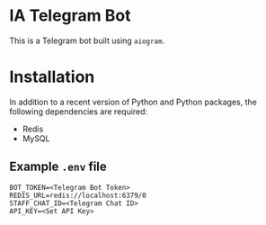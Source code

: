 # IA Telegram Bot
This is a Telegram bot built using `aiogram`.

# Installation
In addition to a recent version of Python and Python packages, the following dependencies are required:
- Redis
- MySQL

## Example `.env` file
```
BOT_TOKEN=<Telegram Bot Token>
REDIS_URL=redis://localhost:6379/0
STAFF_CHAT_ID=<Telegram Chat ID>
API_KEY=<Set API Key>
```
